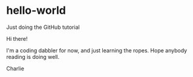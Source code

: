 # hello-world
Just doing the GitHub tutorial

Hi there!

I'm a coding dabbler for now, and just learning the ropes. 
Hope anybody reading is doing well.

Charlie
